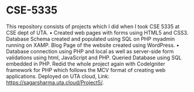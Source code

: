 # CSE-5335
This repository consists of projects which I did when I took CSE 5335 at CSE dept of UTA.
•	Created web pages with forms using HTML5 and CSS3. Database Schema created and populated using SQL on PHP myadmin running on XAMP. Blog Page of the website created using WordPress. 
•	Database connection using PHP and local as well as server-side form validations using html, JavaScript and PHP. Queried Database using SQL embedded in PHP. Redid the whole project again with CodeIgniter framework for PHP which follows the MCV format of creating web applications. Deployed on UTA cloud, Link: https://sagarsharma.uta.cloud/Project5/.
